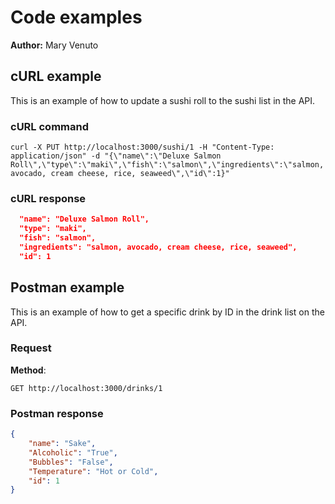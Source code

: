 # Code examples

**Author:** Mary Venuto

## cURL example

This is an example of how to update a sushi roll to the sushi list in the API.

### cURL command

```shell
curl -X PUT http://localhost:3000/sushi/1 -H "Content-Type: application/json" -d "{\"name\":\"Deluxe Salmon Roll\",\"type\":\"maki\",\"fish\":\"salmon\",\"ingredients\":\"salmon, avocado, cream cheese, rice, seaweed\",\"id\":1}"
```

### cURL response

```json
  "name": "Deluxe Salmon Roll",
  "type": "maki",
  "fish": "salmon",
  "ingredients": "salmon, avocado, cream cheese, rice, seaweed",
  "id": 1
```

## Postman example

This is an example of how to get a specific drink by ID in the drink list on the API.

### Request

**Method**:

```shell
GET http://localhost:3000/drinks/1
```

### Postman response

```json
{
    "name": "Sake",
    "Alcoholic": "True",
    "Bubbles": "False",
    "Temperature": "Hot or Cold",
    "id": 1
}
```
